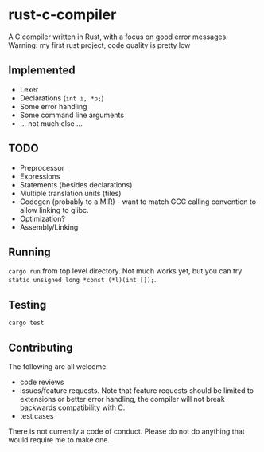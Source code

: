 # rust-c-compiler
A C compiler written in Rust, with a focus on good error messages. Warning: my first rust project, code quality is pretty low

## Implemented
- Lexer
- Declarations (`int i, *p;`)
- Some error handling
- Some command line arguments
- ... not much else ...

## TODO
- Preprocessor
- Expressions
- Statements (besides declarations)
- Multiple translation units (files)
- Codegen (probably to a MIR) - want to match GCC calling convention to allow linking to glibc.
- Optimization?
- Assembly/Linking

## Running
`cargo run` from top level directory.
Not much works yet, but you can try `static unsigned long *const (*l)(int []);`.

## Testing
`cargo test`

## Contributing
The following are all welcome:
- code reviews
- issues/feature requests.
Note that feature requests should be limited to extensions or better error handling,
the compiler will not break backwards compatibility with C.
- test cases

There is not currently a code of conduct. Please do not do anything that would require me to make one.

